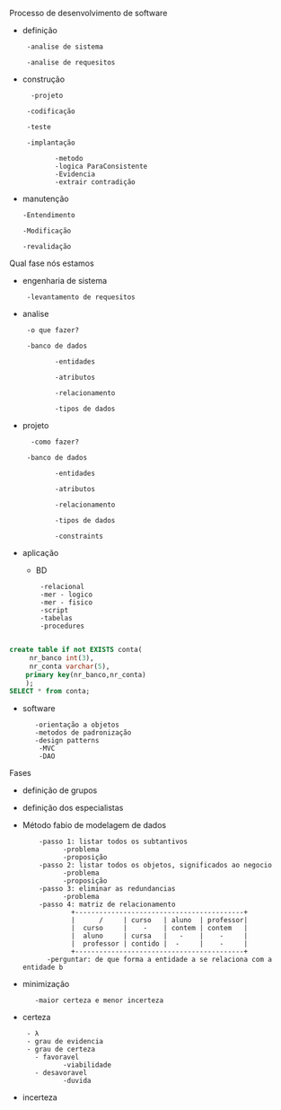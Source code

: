 Processo de desenvolvimento de software

- definição

       -analise de sistema
  
       -analise de requesitos

- construção

        -projeto
 
       -codificação
 
       -teste
 
       -implantação
  
              -metodo
              -logica ParaConsistente
              -Evidencia
              -extrair contradição



- manutenção

      -Entendimento
   
      -Modificação
   
      -revalidação

Qual fase nós estamos

- engenharia de sistema

       -levantamento de requesitos

- analise

       -o que fazer?
  
       -banco de dados
  
              -entidades
  
              -atributos
  
              -relacionamento
  
              -tipos de dados



- projeto

        -como fazer?
    
       -banco de dados
  
              -entidades
  
              -atributos
  
              -relacionamento
  
              -tipos de dados
  
              -constraints

- aplicação

   - BD

          -relacional
          -mer - logico
          -mer - fisico
          -script
          -tabelas
          -procedures

~~~~SQL

create table if not EXISTS conta(
     nr_banco int(3),
     nr_conta varchar(5),
    primary key(nr_banco,nr_conta)
    );
SELECT * from conta;

~~~~
       

   - software

            -orientação a objetos
            -metodos de padronização
            -design patterns
             -MVC
             -DAO
Fases
- definição de grupos
- definição dos especialistas
- Método fabio de modelagem de dados

          -passo 1: listar todos os subtantivos
                -problema
                -proposição
          -passo 2: listar todos os objetos, significados ao negocio
                -problema
                -proposição
          -passo 3: eliminar as redundancias
                -problema
          -passo 4: matriz de relacionamento
                  +------------------------------------------+
                  |      /     | curso   | aluno  | professor|  
                  |  curso     |    -    | contem | contem   |
                  |  aluno     | cursa   |   -    |    -     |                    
                  |  professor | contido |  -     |    -     |                                              
                  +------------------------------------------+
            -perguntar: de que forma a entidade a se relaciona com a entidade b
- minimização
  
         -maior certeza e menor incerteza
         
- certeza
  
       - λ
       - grau de evidencia
       - grau de certeza
         - favoravel
                -viabilidade
         - desavoravel
                -duvida

  
- incerteza
